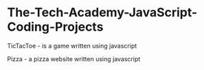 # The-Tech-Academy-JavaScript-Coding-Projects


TicTacToe - is a game written using javascript

Pizza - a pizza website written using javascript
